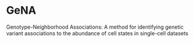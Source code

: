 # GeNA
Genotype-Neighborhood Associations:  A method for identifying genetic variant associations to the abundance of cell states in single-cell datasets
